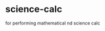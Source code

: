 # science-calc
for performing mathematical nd science calc
<!DOCTYPE html>
<html lang="en">
<head>
    <meta charset="UTF-8">
    <meta name="viewport" content="width=device-width, initial-scale=1.0">
    <title>Scientific Calculator</title>
    <style>
        .calculator {
            width: 300px;
            margin: 0 auto;
            text-align: center;
        }

        #display {
            width: 100%;
            padding: 10px;
            margin-bottom: 10px;
            font-size: 20px;
        }

        .buttons button {
            width: 50px;
            height: 50px;
            margin: 5px;
            font-size: 18px;
        }

        .buttons {
            display: grid;
            grid-template-columns: repeat(4, 1fr);
            gap: 5px;
        }
    </style>
</head>
<body>
    <div class="calculator">
        <input type="text" id="display" readonly>
        <div class="buttons">
            <button onclick="clearDisplay()">C</button>
            <button onclick="appendToDisplay('7')">7</button>
            <button onclick="appendToDisplay('8')">8</button>
            <button onclick="appendToDisplay('9')">9</button>
            <button onclick="appendToDisplay('/')">/</button>
            <button onclick="appendToDisplay('sin(')">sin</button>
            <button onclick="appendToDisplay('cos(')">cos</button>
            <button onclick="appendToDisplay('tan(')">tan</button>
            <button onclick="appendToDisplay('sqrt(')">sqrt</button>
            <button onclick="appendToDisplay('4')">4</button>
            <button onclick="appendToDisplay('5')">5</button>
            <button onclick="appendToDisplay('6')">6</button>
            <button onclick="appendToDisplay('*')">*</button>
            <button onclick="appendToDisplay('^')">^</button>
            <button onclick="appendToDisplay('(')">(</button>
            <button onclick="appendToDisplay(')')">)</button>
            <button onclick="appendToDisplay('log(')">log</button>
            <button onclick="appendToDisplay('1')">1</button>
            <button onclick="appendToDisplay('2')">2</button>
            <button onclick="appendToDisplay('3')">3</button>
            <button onclick="appendToDisplay('-')">-</button>
            <button onclick="appendToDisplay('exp(')">exp</button>
            <button onclick="appendToDisplay('pi')">π</button>
            <button onclick="appendToDisplay('0')">0</button>
            <button onclick="appendToDisplay('.')">.</button>
            <button onclick="appendToDisplay('+')">+</button>
            <button onclick="calculate()">=</button>
        </div>
    </div>
    <script>
        function appendToDisplay(value) {
            document.getElementById('display').value += value;
        }

        function clearDisplay() {
            document.getElementById('display').value = '';
        }

        function calculate() {
            let expression = document.getElementById('display').value;
            try {
                let result = eval(expression);
                document.getElementById('display').value = result;
            } catch (error) {
                alert('Invalid expression');
            }
        }
    </script>
</body>
</html>

